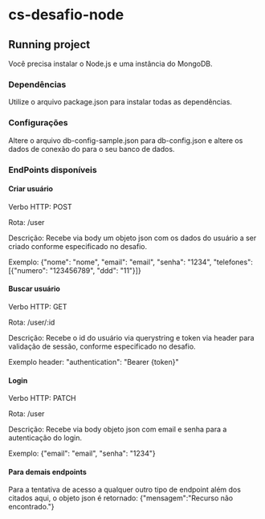 # cs-desafio-node

## Running project

Você precisa instalar o Node.js e uma instância do MongoDB.

### Dependências 

Utilize o arquivo package.json para instalar todas as dependências.

### Configurações

Altere o arquivo db-config-sample.json para db-config.json e altere os dados de conexão do para o seu banco de dados.

### EndPoints disponíveis

#### Criar usuário 

Verbo HTTP: POST

Rota: /user

Descrição: Recebe via body um objeto json com os dados do usuário a ser criado conforme especificado no desafio.

Exemplo: {"nome": "nome", "email": "email", "senha": "1234", "telefones": [{"numero": "123456789", "ddd": "11"}]}

#### Buscar usuário

Verbo HTTP: GET

Rota: /user/:id 

Descrição: Recebe o id do usuário via querystring e token via header para validação de sessão, conforme especificado no desafio.

Exemplo header: "authentication": "Bearer {token}"

#### Login

Verbo HTTP: PATCH

Rota: /user

Descrição: Recebe via body objeto json com email e senha para a autenticação do login.

Exemplo: {"email": "email", "senha": "1234"}

#### Para demais endpoints

Para a tentativa de acesso a qualquer outro tipo de endpoint além dos citados aqui, o objeto json é retornado: {"mensagem":"Recurso não encontrado."}
